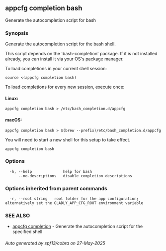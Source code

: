## appcfg completion bash

Generate the autocompletion script for bash

### Synopsis

Generate the autocompletion script for the bash shell.

This script depends on the 'bash-completion' package.
If it is not installed already, you can install it via your OS's package manager.

To load completions in your current shell session:

	source <(appcfg completion bash)

To load completions for every new session, execute once:

#### Linux:

	appcfg completion bash > /etc/bash_completion.d/appcfg

#### macOS:

	appcfg completion bash > $(brew --prefix)/etc/bash_completion.d/appcfg

You will need to start a new shell for this setup to take effect.


```
appcfg completion bash
```

### Options

```
  -h, --help              help for bash
      --no-descriptions   disable completion descriptions
```

### Options inherited from parent commands

```
  -r, --root string   root folder for the app configuration; alternatively set the GLADLY_APP_CFG_ROOT environment variable
```

### SEE ALSO

* [appcfg completion](appcfg_completion.md)	 - Generate the autocompletion script for the specified shell

###### Auto generated by spf13/cobra on 27-May-2025

